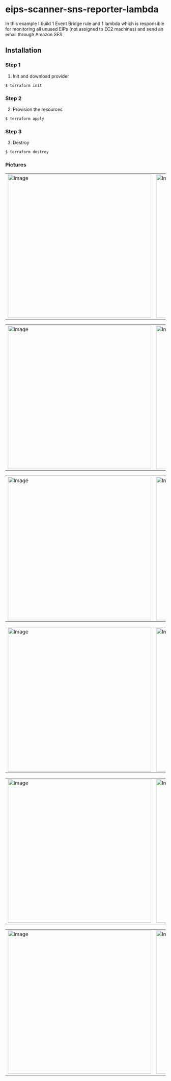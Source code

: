 # eips-scanner-sns-reporter-lambda

In this example I build 1 Event Bridge rule and 1 lambda which is responsible for monitoring all unused EIPs (not assigned to EC2 machines) and send an email through 
Amazon SES.

## Installation

### Step 1
1. Init and download provider
```
$ terraform init
```

### Step 2
2. Provision the resources
```
$ terraform apply
```

### Step 3
3. Destroy
```
$ terraform destroy
```


### Pictures
<table style="width:100%">
  <tr>
    <td>
  	<img width="450" alt="Image" src="https://user-images.githubusercontent.com/56041525/218281988-a72d2715-56a4-4072-bd38-6f2ae9b73929.png">
    </td>
    <td>
  	<img width="450" alt="Image" src="https://user-images.githubusercontent.com/56041525/218281992-35e6f956-f11e-417e-a5e2-d4f9e588ca30.png">
    </td>
  </tr>
</table>


<table style="width:100%">
  <tr>
    <td>
  	<img width="450" alt="Image" src="https://user-images.githubusercontent.com/56041525/218281997-12a69f7b-a8ab-4bae-97ca-be3c4c0e59f0.png">
    </td>
    <td>
  	<img width="450" alt="Image" src="https://user-images.githubusercontent.com/56041525/218282001-e4237fe3-247f-4f0e-9055-f03de1fced74.png">
    </td>
  </tr>
</table>


<table style="width:100%">
  <tr>
    <td>
  	<img width="450" alt="Image" src="https://user-images.githubusercontent.com/56041525/218282009-dd7c7575-3a2a-4c05-8828-9af2e4cffb1a.png">
    </td>
    <td>
  	<img width="450" alt="Image" src="https://user-images.githubusercontent.com/56041525/218282012-7db51ff6-a89b-4fd5-9a63-347e6b9fb7c8.png">
    </td>
  </tr>
</table>


<table style="width:100%">
  <tr>
    <td>
  	<img width="450" alt="Image" src="https://user-images.githubusercontent.com/56041525/218282014-f91b25b8-c064-46dc-a286-3b8a7f9626f4.png">
    </td>
    <td>
  	<img width="450" alt="Image" src="https://user-images.githubusercontent.com/56041525/218282016-f5580d65-82cd-4d49-a176-313d60598697.png">
    </td>
  </tr>
</table>


<table style="width:100%">
  <tr>
    <td>
  	<img width="450" alt="Image" src="https://user-images.githubusercontent.com/56041525/218282019-7e26f405-47ee-4ba0-9af7-a452ad24ea30.png">
    </td>
    <td>
  	<img width="450" alt="Image" src="https://user-images.githubusercontent.com/56041525/218282024-ba6fdef2-7add-4887-a562-14b08fcde443.png">
    </td>
  </tr>
</table>


<table style="width:100%">
  <tr>
    <td>
  	<img width="450" alt="Image" src="https://user-images.githubusercontent.com/56041525/218282031-f41edc47-fe30-48af-af0d-a1444c4743e2.png">
    </td>
    <td>
  	<img width="450" alt="Image" src="https://user-images.githubusercontent.com/56041525/218282444-57515905-0407-47b6-a743-0140b2c78de8.png">
    </td>
  </tr>
</table>
